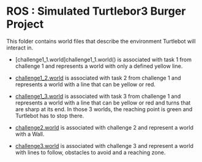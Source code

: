 # ROS : Simulated Turtlebor3 Burger Project

This folder contains world files that describe the environment Turtlebot will interact in.

  - [challenge1_1.world]challenge1_1.world() is associated with task 1 from challenge 1 and represents a world with only a defined yellow line.
  - [challenge1_2.world](challenge1_2.world) is associated with task 2 from challenge 1 and represents a world with a line that can be yellow or red.
  - [challenge1_3.world](challenge1_3.world) is associated with task 3 from challenge 1 and represents a world with a line that can be yellow or red and turns that are sharp at its end.
  In those 3 worlds, the reaching point is green and Turtlebot has to stop there.

  - [challenge2.world](challenge2.world) is associated with challenge 2 and represent a world with a Wall.
  - [challenge3.world](challenge3.world) is associated with challenge 3 and represent a world with lines to follow, obstacles to avoid and a reaching zone.